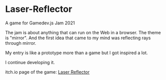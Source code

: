 # Laser-Reflector
A game for Gamedev.js Jam 2021

The jam is about anything that can run on the Web in a browser. The theme is "mirror". And the first idea that came to my mind was reflecting rays through mirror. 

My entry is like a prototype more than a game but I got inspired a lot.

I continue developing it.

itch.io page of the game: [Laser Reflector](https://ayseaktas.itch.io/laser-reflector)
